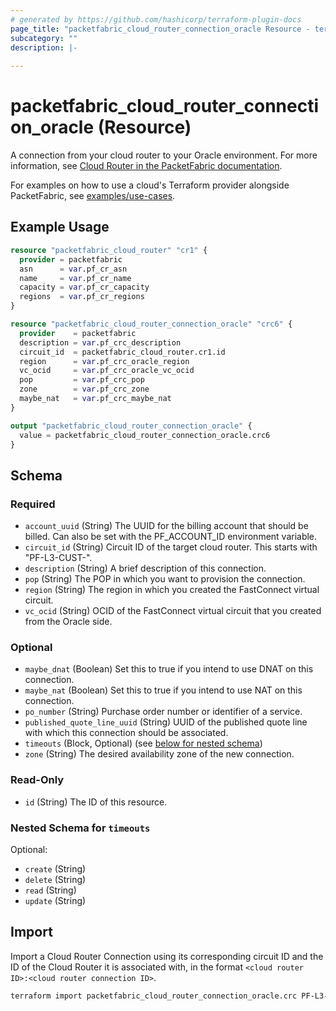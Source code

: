 ```yaml
---
# generated by https://github.com/hashicorp/terraform-plugin-docs
page_title: "packetfabric_cloud_router_connection_oracle Resource - terraform-provider-packetfabric"
subcategory: ""
description: |-
  
---
```


# packetfabric_cloud_router_connection_oracle (Resource)

A connection from your cloud router to your Oracle environment. For more information, see [Cloud Router in the PacketFabric documentation](https://docs.packetfabric.com/cr/).

For examples on how to use a cloud's Terraform provider alongside PacketFabric, see [examples/use-cases](https://github.com/PacketFabric/terraform-provider-packetfabric/tree/main/examples/use-cases).

## Example Usage

```terraform
resource "packetfabric_cloud_router" "cr1" {
  provider = packetfabric
  asn      = var.pf_cr_asn
  name     = var.pf_cr_name
  capacity = var.pf_cr_capacity
  regions  = var.pf_cr_regions
}

resource "packetfabric_cloud_router_connection_oracle" "crc6" {
  provider    = packetfabric
  description = var.pf_crc_description
  circuit_id  = packetfabric_cloud_router.cr1.id
  region      = var.pf_crc_oracle_region
  vc_ocid     = var.pf_crc_oracle_vc_ocid
  pop         = var.pf_crc_pop
  zone        = var.pf_crc_zone
  maybe_nat   = var.pf_crc_maybe_nat
}

output "packetfabric_cloud_router_connection_oracle" {
  value = packetfabric_cloud_router_connection_oracle.crc6
}
```

<!-- schema generated by tfplugindocs -->
## Schema

### Required

- `account_uuid` (String) The UUID for the billing account that should be billed. Can also be set with the PF_ACCOUNT_ID environment variable.
- `circuit_id` (String) Circuit ID of the target cloud router. This starts with "PF-L3-CUST-".
- `description` (String) A brief description of this connection.
- `pop` (String) The POP in which you want to provision the connection.
- `region` (String) The region in which you created the FastConnect virtual circuit.
- `vc_ocid` (String) OCID of the FastConnect virtual circuit that you created from the Oracle side.

### Optional

- `maybe_dnat` (Boolean) Set this to true if you intend to use DNAT on this connection.
- `maybe_nat` (Boolean) Set this to true if you intend to use NAT on this connection.
- `po_number` (String) Purchase order number or identifier of a service.
- `published_quote_line_uuid` (String) UUID of the published quote line with which this connection should be associated.
- `timeouts` (Block, Optional) (see [below for nested schema](#nestedblock--timeouts))
- `zone` (String) The desired availability zone of the new connection.

### Read-Only

- `id` (String) The ID of this resource.

<a id="nestedblock--timeouts"></a>
### Nested Schema for `timeouts`

Optional:

- `create` (String)
- `delete` (String)
- `read` (String)
- `update` (String)




## Import

Import a Cloud Router Connection using its corresponding circuit ID and the ID of the Cloud Router it is associated with, in the format `<cloud router ID>:<cloud router connection ID>`.

```bash
terraform import packetfabric_cloud_router_connection_oracle.crc PF-L3-CUST-1700239:PF-L3-CON-2980512
```